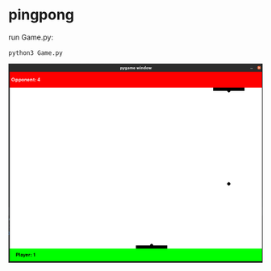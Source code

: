 # pingpong

run Game.py: 
```
python3 Game.py
```

![alt text](/pingpong_screenshot.png?raw=true "Ping Pong")
